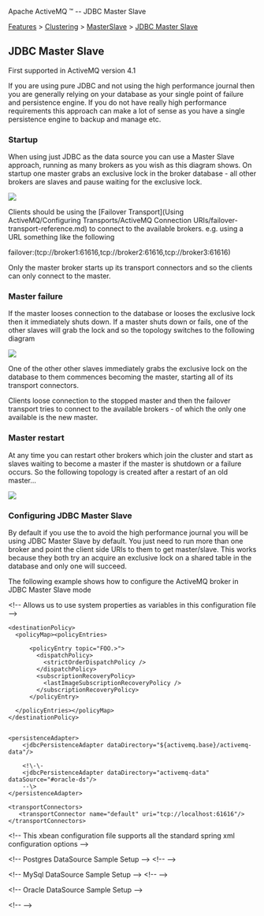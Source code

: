 Apache ActiveMQ ™ -- JDBC Master Slave 

[Features](features.md) > [Clustering](FeaturesFeatures/Features/clustering.md) > [MasterSlave](Features/ClusteringFeatures/Clustering/Features/Clustering/masterslave.md) > [JDBC Master Slave](Features/Clustering/MasterSlaveFeatures/Clustering/MasterSlave/Features/Clustering/MasterSlave/jdbc-master-slave.md)


JDBC Master Slave
-----------------

First supported in ActiveMQ version 4.1

If you are using pure JDBC and not using the high performance journal then you are generally relying on your database as your single point of failure and persistence engine. If you do not have really high performance requirements this approach can make a lot of sense as you have a single persistence engine to backup and manage etc.

### Startup

When using just JDBC as the data source you can use a Master Slave approach, running as many brokers as you wish as this diagram shows. On startup one master grabs an exclusive lock in the broker database - all other brokers are slaves and pause waiting for the exclusive lock.

![](/images/Startup.png)

Clients should be using the [Failover Transport](Using ActiveMQ/Configuring Transports/ActiveMQ Connection URIs/failover-transport-reference.md) to connect to the available brokers. e.g. using a URL something like the following

failover:(tcp://broker1:61616,tcp://broker2:61616,tcp://broker3:61616)

Only the master broker starts up its transport connectors and so the clients can only connect to the master.

### Master failure

If the master looses connection to the database or looses the exclusive lock then it immediately shuts down. If a master shuts down or fails, one of the other slaves will grab the lock and so the topology switches to the following diagram

![](/images/MasterFailed.png)

One of the other other slaves immediately grabs the exclusive lock on the database to them commences becoming the master, starting all of its transport connectors.

Clients loose connection to the stopped master and then the failover transport tries to connect to the available brokers - of which the only one available is the new master.

### Master restart

At any time you can restart other brokers which join the cluster and start as slaves waiting to become a master if the master is shutdown or a failure occurs. So the following topology is created after a restart of an old master...

![](/images/MasterRestarted.png)

### Configuring JDBC Master Slave

By default if you use the **<jdbcPersistenceAdapter/>** to avoid the high performance journal you will be using JDBC Master Slave by default. You just need to run more than one broker and point the client side URIs to them to get master/slave. This works because they both try an acquire an exclusive lock on a shared table in the database and only one will succeed.

The following example shows how to configure the ActiveMQ broker in JDBC Master Slave mode

<beans>

  <!\-\- Allows us to use system properties as variables in this configuration file -->
  <bean class="org.springframework.beans.factory.config.PropertyPlaceholderConfigurer"/>
  
  <broker xmlns="http://activemq.apache.org/schema/core">

    <destinationPolicy>
      <policyMap><policyEntries>
        
          <policyEntry topic="FOO.>">
            <dispatchPolicy>
              <strictOrderDispatchPolicy />
            </dispatchPolicy>
            <subscriptionRecoveryPolicy>
              <lastImageSubscriptionRecoveryPolicy />
            </subscriptionRecoveryPolicy>
          </policyEntry>

      </policyEntries></policyMap>
    </destinationPolicy>
  
  
    <persistenceAdapter>
        <jdbcPersistenceAdapter dataDirectory="${activemq.base}/activemq-data"/>

        <!\-\- 
        <jdbcPersistenceAdapter dataDirectory="activemq-data" dataSource="#oracle-ds"/>
        --\> 
    </persistenceAdapter>
  
    <transportConnectors>
       <transportConnector name="default" uri="tcp://localhost:61616"/>
    </transportConnectors>
    
  </broker>
  
  <!\-\-  This xbean configuration file supports all the standard spring xml configuration options -->
  
  <!\-\- Postgres DataSource Sample Setup -->
  <!\-\- 
  <bean id="postgres-ds" class="org.postgresql.ds.PGPoolingDataSource">
    <property name="serverName" value="localhost"/>
    <property name="databaseName" value="activemq"/>
    <property name="portNumber" value="0"/>
    <property name="user" value="activemq"/>
    <property name="password" value="activemq"/>
    <property name="dataSourceName" value="postgres"/>
    <property name="initialConnections" value="1"/>
    <property name="maxConnections" value="10"/>
  </bean>
  \-\->
  
  <!\-\- MySql DataSource Sample Setup -->
  <!\-\- 
  <bean id="mysql-ds" class="org.apache.commons.dbcp.BasicDataSource" destroy-method="close">
    <property name="driverClassName" value="com.mysql.jdbc.Driver"/>
    <property name="url" value="jdbc:mysql://localhost/activemq?relaxAutoCommit=true"/>
    <property name="username" value="activemq"/>
    <property name="password" value="activemq"/>
    <property name="poolPreparedStatements" value="true"/>
  </bean>
  \-\-\>  
   
  <!\-\- Oracle DataSource Sample Setup -->
  <!--
  <bean id="oracle-ds" class="org.apache.commons.dbcp.BasicDataSource" destroy-method="close">
    <property name="driverClassName" value="oracle.jdbc.driver.OracleDriver"/>
    <property name="url" value="jdbc:oracle:thin:@localhost:1521:AMQDB"/>
    <property name="username" value="scott"/>
    <property name="password" value="tiger"/>
    <property name="poolPreparedStatements" value="true"/>
  </bean>
  \-\->
      
  <!\-\- Embedded Derby DataSource Sample Setup -->
  <!\-\- 
  <bean id="derby-ds" class="org.apache.derby.jdbc.EmbeddedDataSource">
    <property name="databaseName" value="derbydb"/>
    <property name="createDatabase" value="create"/>
  </bean>
  --\>  

</beans>

